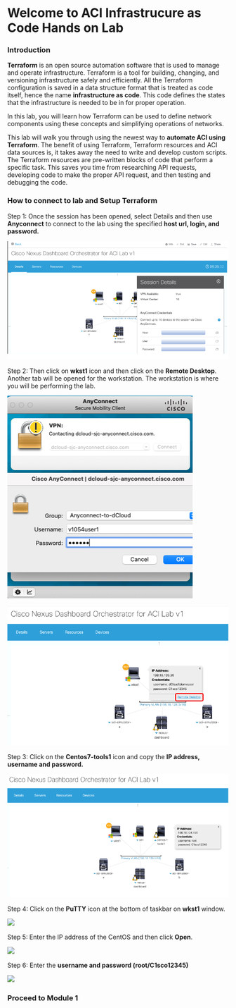 # Welcome to ACI Infrastrucure as Code Hands on Lab


### Introduction

**Terraform** is an open source automation software that is used to manage and operate infrastructure. Terraform is a tool for building, changing, and versioning infrastructure safely and efficiently.
All the Terraform configuration is saved in a data structure format that is treated as code itself, hence the name **infrastructure as code**. This code defines the states that the infrastructure is needed to be in for proper operation. 

In this lab, you will learn how Terraform can be used to define network components using these concepts and simplifying operations of networks.

This lab will walk you through using the newest way to **automate ACI using Terraform**. The benefit of using Terraform, Terraform resources and ACI data sources is, it takes away the need to write and develop custom scripts. The Terraform resources are pre-written blocks of code that perform a specific task. This saves you time from researching API requests, developing code to make the proper API request, and then testing and debugging the code.

### How to connect to lab and Setup Terraform

Step 1: Once the session has been opened, select Details and then use **Anyconnect** to connect to the lab using the specified **host url, login, and password.**

![](imgs_1/dcloud.png)

Step 2: Then click on **wkst1** icon and then click on the **Remote Desktop**. Another tab will be opened for the workstation. The workstation is where you will be performing the lab. 

![](imgs_1/anyconnect.png)

![](imgs_1/dcloud_rdp.png)

Step 3: Click on the **Centos7-tools1** icon and copy the **IP address, username and password.**

![](imgs_1/dcloud_ip.png)

Step 4: Click on the **PuTTY** icon at the bottom of taskbar on **wkst1** window.

![](imgs/putty.png)

Step 5: Enter the IP address of the CentOS and then click **Open**.

![](imgs/putty_ip.png)

Step 6: Enter the **username and password (root/C1sco12345)**

![](imgs/centos.png)


### **Proceed to Module 1**
